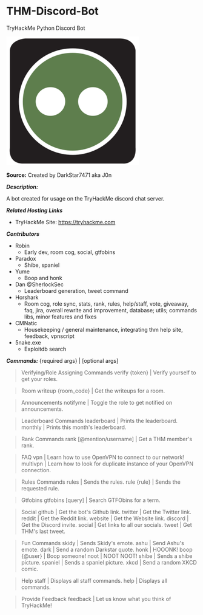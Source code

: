 # THM-Discord-Bot
TryHackMe Python Discord Bot

![alt text](/images/computer.png?raw=true "Box Bot Logo")

**Source:** Created by DarkStar7471 aka J0n


***Description:***

​A bot created for usage on the TryHackMe discord chat server.


***Related Hosting Links***

- TryHackMe Site: https://tryhackme.com


***Contributors***

- Robin
  - Early dev, room cog, social, gtfobins
- Paradox
  - Shibe, spaniel
- Yume
  - Boop and honk
- Dan @SherlockSec
  - Leaderboard generation, tweet command
- Horshark
  - Room cog, role sync, stats, rank, rules, help/staff, vote, giveaway, faq, jira, overall rewrite and improvement, database; utils; commands libs, minor features and fixes
- CMNatic
  - Housekeeping / general maintenance, integrating thm help site, feedback, vpnscript
- 5nake.exe
  - Exploitdb search


***Commands:***
{required args} | [optional args]

> Verifying/Role Assigning Commands
verify {token} | Verify yourself to get your roles.

> Room
writeup {room_code} | Get the writeups for a room.

> Announcements
notifyme | Toggle the role to get notified on announcements.

> Leaderboard Commands
leaderboard | Prints the leaderboard.
monthly | Prints this month's leaderboard.

> Rank Commands
rank [@mention/username] | Get a THM member's rank.

> FAQ
vpn | Learn how to use OpenVPN to connect to our network!
multivpn | Learn how to look for duplicate instance of your OpenVPN connection.

> Rules Commands
rules | Sends the rules.
rule {rule} | Sends the requested rule.

> Gtfobins
gtfobins [query] | Search GTFObins for a term.

> Social
github | Get the bot's Github link.
twitter | Get the Twitter link.
reddit | Get the Reddit link.
website | Get the Website link.
discord | Get the Discord invite.
social | Get links to all our socials.
tweet | Get THM's last tweet.

> Fun Commands
skidy | Sends Skidy's emote.
ashu | Send Ashu's emote.
dark | Send a random Darkstar quote.
honk | HOOONK!
boop {@user} | Boop someone!
noot | NOOT NOOT!
shibe | Sends a shibe picture.
spaniel | Sends a spaniel picture.
xkcd | Send a random XKCD comic.

> Help
staff | Displays all staff commands.
help | Displays all commands.

> Provide Feedback
feedback | Let us know what you think of TryHackMe!